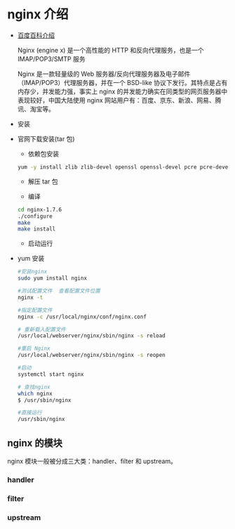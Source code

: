 # nginx 介绍

- [百度百科介绍](https://baike.baidu.com/item/nginx/3817705)

  Nginx (engine x) 是一个高性能的 HTTP 和反向代理服务，也是一个 IMAP/POP3/SMTP 服务

  Nginx 是一款轻量级的 Web 服务器/反向代理服务器及电子邮件（IMAP/POP3）代理服务器，并在一个 BSD-like 协议下发行。其特点是占有内存少，并发能力强，事实上 nginx 的并发能力确实在同类型的网页服务器中表现较好，中国大陆使用 nginx 网站用户有：百度、京东、新浪、网易、腾讯、淘宝等。

- 安装

- 官网下载安装(tar 包)

  - 依赖包安装

  ```sh
  yum -y install zlib zlib-devel openssl openssl-devel pcre pcre-devel
  ```

  - 解压 tar 包

  - 编译

  ```sh
  cd nginx-1.7.6
  ./configure
  make
  make install
  ```

  - 启动运行

- yum 安装

  ```sh
  #安装nginx
  sudo yum install nginx

  #测试配置文件  查看配置文件位置
  nginx -t

  #指定配置文件
  nginx -c /usr/local/nginx/conf/nginx.conf

  # 重新载入配置文件
  /usr/local/webserver/nginx/sbin/nginx -s reload

  #重启 Nginx
  /usr/local/webserver/nginx/sbin/nginx -s reopen

  #启动
  systemctl start nginx

  # 查找nginx
  which nginx
  $ /usr/sbin/nginx

  #直接运行
  /usr/sbin/nginx

  ```

## nginx 的模块

nginx 模块一般被分成三大类：handler、filter 和 upstream。

### handler

### filter

### upstream
